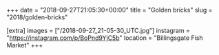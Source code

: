 +++
date = "2018-09-27T21:05:30+00:00"
title = "Golden bricks"
slug = "2018/golden-bricks"

[extra]
images = ["/2018-09-27_21-05-30_UTC.jpg"]
instagram = "https://instagram.com/p/BoPnd9YjC5b"
location = "Billingsgate Fish Market"
+++
